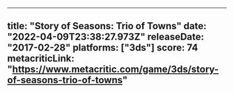 
---
title: "Story of Seasons: Trio of Towns"
date: "2022-04-09T23:38:27.973Z"
releaseDate: "2017-02-28"
platforms: ["3ds"]
score: 74
metacriticLink: "https://www.metacritic.com/game/3ds/story-of-seasons-trio-of-towns"
---
